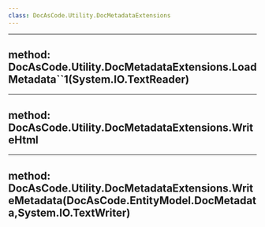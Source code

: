 ```yaml
---
class: DocAsCode.Utility.DocMetadataExtensions
---
```


---
method: DocAsCode.Utility.DocMetadataExtensions.LoadMetadata``1(System.IO.TextReader)
---

---
method: DocAsCode.Utility.DocMetadataExtensions.WriteHtml
---

---
method: DocAsCode.Utility.DocMetadataExtensions.WriteMetadata(DocAsCode.EntityModel.DocMetadata,System.IO.TextWriter)
---

